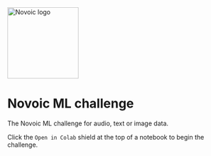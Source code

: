 <img src="https://novoic.com/wp-content/uploads/2019/10/logo_320px.png" alt="Novoic logo" width="160"/>

# Novoic ML challenge
The Novoic ML challenge for audio, text or image data.

Click the `Open in Colab` shield at the top of a notebook to begin the challenge.
